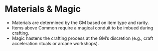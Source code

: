 # Materials & Magic

- Materials are determined by the GM based on item type and rarity.
- Items above Common require a magical conduit to be imbued during crafting.
- Magic hastens the crafting process at the GM’s discretion (e.g., craft acceleration rituals or arcane workshops).
